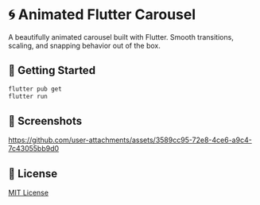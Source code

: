 # 🌀 Animated Flutter Carousel

A beautifully animated carousel built with Flutter. Smooth transitions, scaling, and snapping behavior out of the box.

## 🚀 Getting Started

```bash
flutter pub get
flutter run
```

## 📸  Screenshots


https://github.com/user-attachments/assets/3589cc95-72e8-4ce6-a9c4-7c43055bb9d0


## 📄 License


[MIT License](LICENSE)
